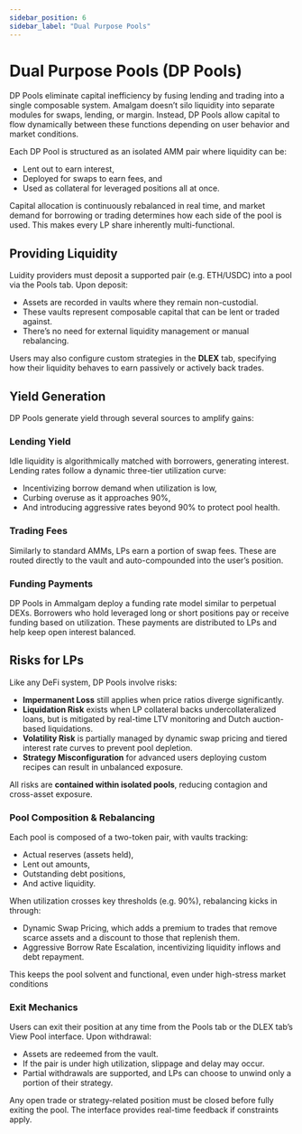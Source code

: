 ```yaml
---
sidebar_position: 6
sidebar_label: "Dual Purpose Pools"
---
```


# Dual Purpose Pools (DP Pools)
DP Pools eliminate capital inefficiency by fusing lending and trading into a single composable system. Amalgam doesn’t silo liquidity into separate modules for swaps, lending, or margin. Instead, DP Pools allow capital to flow dynamically between these functions depending on user behavior and market conditions.

Each DP Pool is structured as an isolated AMM pair where liquidity can be:
- Lent out to earn interest,
- Deployed for swaps to earn fees, and
- Used as collateral for leveraged positions all at once.

Capital allocation is continuously rebalanced in real time, and market demand for borrowing or trading determines how each side of the pool is used. This makes every LP share inherently multi-functional.

## Providing Liquidity
Luidity providers must deposit a supported pair (e.g. ETH/USDC) into a pool via the Pools tab. Upon deposit:
- Assets are recorded in vaults where they remain non-custodial.
- These vaults represent composable capital that can be lent or traded against.
- There’s no need for external liquidity management or manual rebalancing.

Users may also configure custom strategies in the <strong>DLEX</strong> tab, specifying how their liquidity behaves to earn passively or actively back trades.

## Yield Generation
DP Pools generate yield through several sources to amplify gains:

### Lending Yield
Idle liquidity is algorithmically matched with borrowers, generating interest. Lending rates follow a dynamic three-tier utilization curve:
- Incentivizing borrow demand when utilization is low,
- Curbing overuse as it approaches 90%,
- And introducing aggressive rates beyond 90% to protect pool health.

### Trading Fees
Similarly to standard AMMs, LPs earn a portion of swap fees. These are routed directly to the vault and auto-compounded into the user’s position.

### Funding Payments
DP Pools in Ammalgam deploy a funding rate model similar to perpetual DEXs. Borrowers who hold leveraged long or short positions pay or receive funding based on utilization. These payments are distributed to LPs and help keep open interest balanced.

## Risks for LPs
Like any DeFi system, DP Pools involve risks:
- <strong>Impermanent Loss</strong> still applies when price ratios diverge significantly.
- <strong>Liquidation Risk</strong> exists when LP collateral backs undercollateralized loans, but is mitigated by real-time LTV monitoring and Dutch auction-based liquidations.
- <strong>Volatility Risk</strong> is partially managed by dynamic swap pricing and tiered interest rate curves to prevent pool depletion.
- <strong>Strategy Misconfiguration</strong> for advanced users deploying custom recipes can result in unbalanced exposure.

All risks are <strong>contained within isolated pools</strong>, reducing contagion and cross-asset exposure.

### Pool Composition & Rebalancing
Each pool is composed of a two-token pair, with vaults tracking:
- Actual reserves (assets held),
- Lent out amounts,
- Outstanding debt positions,
- And active liquidity.

When utilization crosses key thresholds (e.g. 90%), rebalancing kicks in through:
- Dynamic Swap Pricing, which adds a premium to trades that remove scarce assets and a discount to those that replenish them.
- Aggressive Borrow Rate Escalation, incentivizing liquidity inflows and debt repayment.

This keeps the pool solvent and functional, even under high-stress market conditions

### Exit Mechanics
Users can exit their position at any time from the Pools tab or the DLEX tab’s View Pool interface. Upon withdrawal:
- Assets are redeemed from the vault.
- If the pair is under high utilization, slippage and delay may occur.
- Partial withdrawals are supported, and LPs can choose to unwind only a portion of their strategy.

Any open trade or strategy-related position must be closed before fully exiting the pool. The interface provides real-time feedback if constraints apply.








